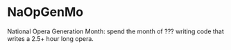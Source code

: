 NaOpGenMo
=========

National Opera Generation Month: spend the month of ??? writing code that writes a 2.5+ hour long opera.
